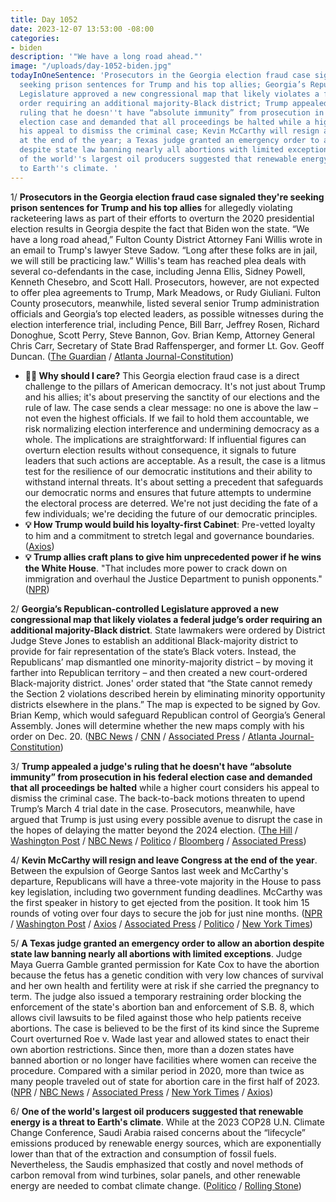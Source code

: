 ```yaml
---
title: Day 1052
date: 2023-12-07 13:53:00 -08:00
categories:
- biden
description: '"We have a long road ahead."'
image: "/uploads/day-1052-biden.jpg"
todayInOneSentence: 'Prosecutors in the Georgia election fraud case signaled they''re
  seeking prison sentences for Trump and his top allies; Georgia’s Republican-controlled
  Legislature approved a new congressional map that likely violates a federal judge’s
  order requiring an additional majority-Black district; Trump appealed a judge''s
  ruling that he doesn''t have “absolute immunity” from prosecution in his federal
  election case and demanded that all proceedings be halted while a higher court considers
  his appeal to dismiss the criminal case; Kevin McCarthy will resign and leave Congress
  at the end of the year; a Texas judge granted an emergency order to allow an abortion
  despite state law banning nearly all abortions with limited exceptions; and one
  of the world''s largest oil producers suggested that renewable energy is a threat
  to Earth''s climate. '
---
```


1/ **Prosecutors in the Georgia election fraud case signaled they're seeking prison sentences for Trump and his top allies** for allegedly violating racketeering laws as part of their efforts to overturn the 2020 presidential election results in Georgia despite the fact that Biden won the state. “We have a long road ahead,” Fulton County District Attorney Fani Willis wrote in an email to Trump's lawyer Steve Sadow. “Long after these folks are in jail, we will still be practicing law.” Willis's team has reached plea deals with several co-defendants in the case, including Jenna Ellis, Sidney Powell, Kenneth Chesebro, and Scott Hall. Prosecutors, however, are not expected to offer plea agreements to Trump, Mark Meadows, or Rudy Giuliani. Fulton County prosecutors, meanwhile, listed several senior Trump administration officials and Georgia’s top elected leaders, as possible witnesses during the election interference trial, including Pence, Bill Barr, Jeffrey Rosen, Richard Donoghue, Scott Perry, Steve Bannon, Gov. Brian Kemp, Attorney General Chris Carr, Secretary of State Brad Raffensperger, and former Lt. Gov. Geoff Duncan. ([The Guardian](https://www.theguardian.com/us-news/2023/dec/07/georgia-fani-willis-donald-trump-election-trial-prison-sentence) / [Atlanta Journal-Constitution](https://www.ajc.com/politics/exclusive-fulton-prosecutors-list-top-trump-aides-ga-officials-as-witnesses/FC4RPKGUIVCVRDGS3VP37L6UXY/))

* **🤷‍♂️ Why should I care?** This Georgia election fraud case is a direct challenge to the pillars of American democracy. It's not just about Trump and his allies; it's about preserving the sanctity of our elections and the rule of law. The case sends a clear message: no one is above the law – not even the highest officials. If we fail to hold them accountable, we risk normalizing election interference and undermining democracy as a whole. The implications are straightforward: If influential figures can overturn election results without consequence, it signals to future leaders that such actions are acceptable. As a result, the case is a litmus test for the resilience of our democratic institutions and their ability to withstand internal threats. It's about setting a precedent that safeguards our democratic norms and ensures that future attempts to undermine the electoral process are deterred. We're not just deciding the fate of a few individuals; we're deciding the future of our democratic principles.
* **💡 How Trump would build his loyalty-first Cabinet**:  Pre-vetted loyalty to him and a commitment to stretch legal and governance boundaries. ([Axios](https://www.axios.com/2023/12/07/trump-loyalty-cabinet-2025-carlson-miller-bannon))
* **💡 Trump allies craft plans to give him unprecedented power if he wins the White House**. "That includes more power to crack down on immigration and overhaul the Justice Department to punish opponents." ([NPR](https://www.npr.org/2023/12/06/1217562544/trump-and-insiders-craft-plans-for-unprecedented-power))

2/ **Georgia’s Republican-controlled Legislature approved a new congressional map that likely violates a federal judge’s order requiring an additional majority-Black district**. State lawmakers were ordered by District Judge Steve Jones to establish an additional Black-majority district to provide for fair representation of the state’s Black voters. Instead, the Republicans’ map dismantled one minority-majority district – by moving it farther into Republican territory – and then created a new court-ordered Black-majority district. Jones' order stated that “the State cannot remedy the Section 2 violations described herein by eliminating minority opportunity districts elsewhere in the plans.” The map is expected to be signed by Gov. Brian Kemp, which would safeguard Republican control of Georgia’s General Assembly. Jones will determine whether the new maps comply with his order on Dec. 20. ([NBC News](https://www.nbcnews.com/politics/2024-election/georgia-creates-new-minority-congressional-district-dismantling-rcna128015) / [CNN](https://www.cnn.com/2023/12/07/politics/georgia-republicans-congressional-map-redistricting/index.html) / [Associated Press](https://apnews.com/article/georgia-redistricting-black-voters-lucy-mcbath-maps-5c36cf248458647a09f831d2982ab3a4) / [Atlanta Journal-Constitution](https://www.ajc.com/politics/new-georgia-congressional-map-approved-preserving-republican-power/JQMZDCVSGBAY7N2EHJ3Q2TDLFI/))

3/ **Trump appealed a judge's ruling that he doesn't have “absolute immunity” from prosecution in his federal election case and demanded that all proceedings be halted** while a higher court considers his appeal to dismiss the criminal case. The back-to-back motions threaten to upend Trump’s March 4 trial date in the case. Prosecutors, meanwhile, have argued that Trump is just using every possible avenue to disrupt the case in the hopes of delaying the matter beyond the 2024 election. ([The Hill](https://thehill.com/regulation/court-battles/4348021-trump-seeks-pause-jan-6-case-appeal/) / [Washington Post](https://www.washingtonpost.com/national-security/2023/12/07/trump-appeal-trial-immunity/) / [NBC News](https://www.nbcnews.com/politics/donald-trump/trump-appeals-ruling-denying-immunity-claims-federal-election-interfer-rcna128589) / [Politico](https://www.politico.com/news/2023/12/07/trump-seeks-halt-to-d-c-criminal-case-00130662) / [Bloomberg](https://www.bloomberg.com/news/articles/2023-12-07/trump-appeals-immunity-loss-in-dc-election-obstruction-case?sref=MIBMEEoj) / [Associated Press](https://apnews.com/article/trump-capitol-riot-immunity-9528a29b2dbebb6ee4a4ebd26780f98c))

4/ **Kevin McCarthy will resign and leave Congress at the end of the year**. Between the expulsion of George Santos last week and McCarthy's departure, Republicans will have a three-vote majority in the House to pass key legislation, including two government funding deadlines. McCarthy was the first speaker in history to get ejected from the position. It took him 15 rounds of voting over four days to secure the job for just nine months. ([NPR](https://www.npr.org/2023/12/06/1217575428/former-speaker-kevin-mccarthy-to-retire-at-the-end-of-the-month) / [Washington Post](https://www.washingtonpost.com/politics/2023/12/06/kevin-mccarthy-retire/) / [Axios](https://www.axios.com/2023/12/06/kevin-mccarthy-congress-retire-speaker) / [Associated Press](https://apnews.com/article/kevin-mccarthy-house-speaker-reelection-84fc76226de7d20e140325bbe87622c8) / [Politico](https://www.politico.com/news/2023/12/06/kevin-mccarthy-resignation-congress-00130359) / [New York Times](https://www.nytimes.com/2023/12/06/us/politics/kevin-mccarthy-congress.html))

5/ **A Texas judge granted an emergency order to allow an abortion despite state law banning nearly all abortions with limited exceptions**. Judge Maya Guerra Gamble granted permission for Kate Cox to have the abortion because the fetus has a genetic condition with very low chances of survival and her own health and fertility were at risk if she carried the pregnancy to term. The judge also issued a temporary restraining order blocking the enforcement of the state's abortion ban and enforcement of S.B. 8, which allows civil lawsuits to be filed against those who help patients receive abortions. The case is believed to be the first of its kind since the Supreme Court overturned Roe v. Wade last year and allowed states to enact their own abortion restrictions. Since then, more than a dozen states have banned abortion or no longer have facilities where women can receive the procedure. Compared with a similar period in 2020, more than twice as many people traveled out of state for abortion care in the first half of 2023. ([NPR](https://www.npr.org/sections/health-shots/2023/12/06/1217637325/texas-woman-asks-court-for-abortion-because-of-pregnancy-complications) / [NBC News](https://www.nbcnews.com/news/us-news/pregnant-woman-texas-gets-court-order-abortion-rcna128537) / [Associated Press](https://apnews.com/article/texas-abortion-roe-568c09dc8794c341095189362ece9004) / [New York Times](https://www.nytimes.com/2023/12/07/us/texas-abortion-ruling-exception.html) / [Axios](https://www.axios.com/2023/12/07/abortion-state-travel-post-roe))


6/ **One of the world's largest oil producers suggested that renewable energy is a threat to Earth's climate**. While at the 2023 COP28 U.N. Climate Change Conference, Saudi Arabia raised concerns about the “lifecycle” emissions produced by renewable energy sources, which are exponentially lower than that of the extraction and consumption of fossil fuels. Nevertheless, the Saudis emphasized that costly and novel methods of carbon removal from wind turbines, solar panels, and other renewable energy are needed to combat climate change. ([Politico](https://www.politico.com/news/2023/12/07/saudi-arabia-focuses-on-emissions-from-wind-and-solar-over-oil-00130506) / [Rolling Stone](https://www.rollingstone.com/politics/politics-news/cop28-saudi-arabia-renewable-energy-bad-environment-1234919483/)) 

